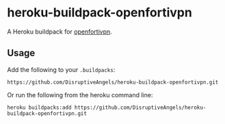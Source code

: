 # heroku-buildpack-openfortivpn

A Heroku buildpack for [openfortivpn](https://github.com/adrienverge/openfortivpn).

## Usage

Add the following to your `.buildpacks`:

```
https://github.com/DisruptiveAngels/heroku-buildpack-openfortivpn.git
```

Or run the following from the heroku command line:

```
heroku buildpacks:add https://github.com/DisruptiveAngels/heroku-buildpack-openfortivpn.git
